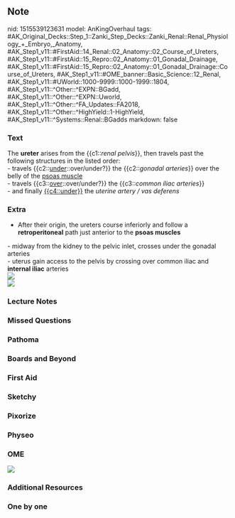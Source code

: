 ## Note
nid: 1515539123631
model: AnKingOverhaul
tags: #AK_Original_Decks::Step_1::Zanki_Step_Decks::Zanki_Renal::Renal_Physiology_+_Embryo,_Anatomy, #AK_Step1_v11::#FirstAid::14_Renal::02_Anatomy::02_Course_of_Ureters, #AK_Step1_v11::#FirstAid::15_Repro::02_Anatomy::01_Gonadal_Drainage, #AK_Step1_v11::#FirstAid::15_Repro::02_Anatomy::01_Gonadal_Drainage::Course_of_Ureters, #AK_Step1_v11::#OME_banner::Basic_Science::12_Renal, #AK_Step1_v11::#UWorld::1000-9999::1000-1999::1804, #AK_Step1_v11::^Other::^EXPN::BGadd, #AK_Step1_v11::^Other::^EXPN::Uworld, #AK_Step1_v11::^Other::^FA_Updates::FA2018, #AK_Step1_v11::^Other::^HighYield::1-HighYield, #AK_Step1_v11::^Systems::Renal::BGadds
markdown: false

### Text
<div>
  The <b>ureter</b> arises from the {{c1::<i>renal pelvis</i>}},
  then travels past the following structures in the listed order:
</div>
<div>
  - travels {{c2::<u>under</u>::over/under?}} the {{c2::<i>gonadal
  arteries</i>}} over the belly of the <u>psoas muscle</u>
</div>
<div>
  - travels {{c3::<u>over</u>::over/under?}} the {{c3::<i>common
  iliac arteries</i>}}
</div>
<div>
  - and finally <u>{{c4::under}}</u> the <i>uterine artery / vas
  deferens</i>
</div>

### Extra
- After their origin, the ureters course inferiorly and follow a
<b>retroperitoneal</b> path just anterior to the <b>psoas
muscles</b>
<div>
  - midway from the kidney to the pelvic inlet, crosses under the
  gonadal arteries
</div>
<div>
  - uterus gain access to the pelvis by crossing over common iliac
  and <b>internal iliac</b> arteries
</div>
<div>
  <div>
    <div><img src="paste-23398981828609.jpg"></div>
    <div><img src="paste-82278688489473.jpg"></div>
  </div>
</div>

### Lecture Notes


### Missed Questions


### Pathoma


### Boards and Beyond


### First Aid


### Sketchy


### Pixorize


### Physeo


### OME
<div class="ome-widget">
  <a href="https://onlinemeded.org/spa/renal?ref=anki"><img src=
  "_OME_AnkiFlashcards_Topic_4.png"></a>
</div>

### Additional Resources


### One by one

